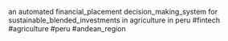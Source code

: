 an automated financial_placement decision_making_system for sustainable_blended_investments in agriculture in peru
#fintech  #agriculture #peru #andean_region
